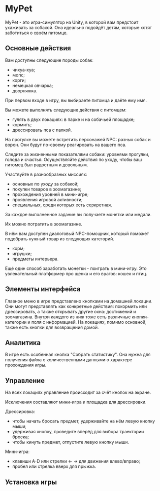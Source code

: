 # MyPet

MyPet - это игра-симулятор на Unity, в которой вам предстоит ухаживать за собакой. Она идеально подойдёт детям, которые хотят заботиться о своём питомце.

## Основные действия

Вам доступны следующие породы собак: 
* чихуа-хуа;
* мопс;
* корги;
* немецкая овчарка;
* дворняжка.

При первом входе в игру, вы выбираете питомца и даёте ему имя.

Вы можете выполнять следующие действия с питомцем:
* гулять в двух локациях: в парке и на собачьей площадке;
* кормить;
* дрессировать пса с палкой.

На прогулке вы можете встретить персонажей NPC: разных собак и ворон. Они будут по-своему реагировать на вашего пса.

Следите за жизненными показателями собаки: уровнями прогулки, голода и счастья. Осуществляйте действия по уходу, чтобы ваш питомец был радостным и довольным.

Участвуйте в разнообразных миссиях:
* основных по уходу за собакой;
* покупки товаров в зоомагазине;
* прохождения уровней в мини-игре;
* проявления игровой активности;
* специальных, среди которых есть серкретная.

За каждое выполненное задание вы получаете монетки или медали.

Их можно потратить в зоомагазине.

В нём вам доступен диалоговый NPC-помощник, который поможет подобрать нужный товар из следующих категорий.
* корм;
* игрушки;
* предметы интерьера.

Ещё один способ заработать монетки - поиграть в мини-игру. Это увлекательный платформер про щенка и его врагов: кошек и птиц.

## Элементы интерфейса

Главное меню в игре представлено кнопками на домашней локации. Они могут представлять как конкретные действия: покормить или дрессировать, а также открывать другие окна: достижений и зоомагазина. Внутри каждого из ниж тоже есть различные кнопки-категории и поля с информацией. На локациях, помимо основной, также есть кнопки для возвращения домой.

## Аналитика

В игре есть особенная кнопка "Собрать статистику". Она нужна для получения файла с количественными данными о характере прохождения игры.

## Управление

На всех локациях управление происходит за счёт кнопок на экране.

Исключения составляют мини-игра и площадка для дрессировки.

Дрессировка:
* чтобы начать бросать предмет, удерживайте на нём левую кнопку мыши;
* удерживая кнопку, проведите вперёд для выбора траектории броска;
* чтобы кинуть предмет, отпустите левую кнопку мыши.

Мини-игра:
* клавиши A-D или стрелки <- -> для движения влево/вправо;
* пробел или стрелка вверх для прыжка.

## Установка игры

